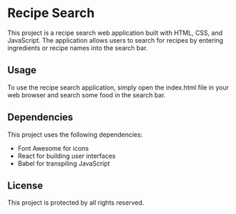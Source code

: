 # Recipe Search
This project is a recipe search web application built with HTML, CSS, and JavaScript. The application allows users to search for recipes by entering ingredients or recipe names into the search bar.

## Usage
To use the recipe search application, simply open the index.html file in your web browser and search some food in the search bar.

## Dependencies
This project uses the following dependencies:

* Font Awesome for icons
* React for building user interfaces
* Babel for transpiling JavaScript

## License
This project is protected by all rights reserved.
